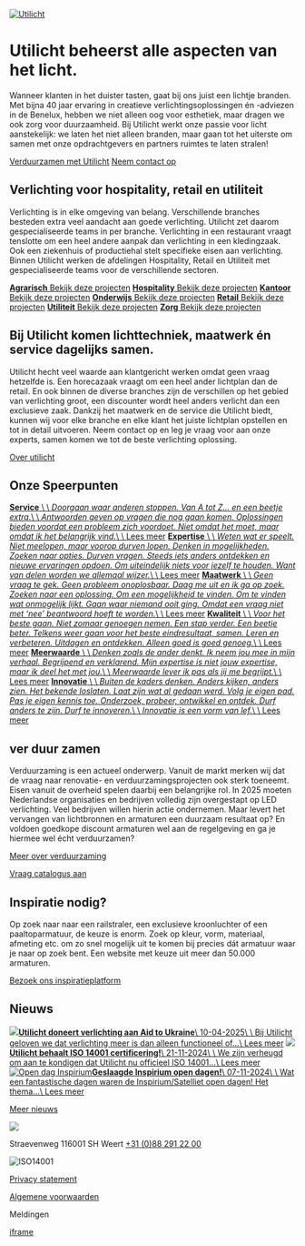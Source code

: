 [![Utilicht](https://www.utilicht.nl/wp-content/themes/utilicht/images/utilicht.png)](https://www.utilicht.nl/ "Utilicht")

# Utilicht beheerst alle aspecten van het licht.

Wanneer klanten in het duister tasten, gaat bij ons juist een lichtje branden. Met bijna 40 jaar ervaring in creatieve verlichtingsoplossingen én -adviezen in de Benelux, hebben we niet alleen oog voor esthetiek, maar dragen we ook zorg voor duurzaamheid. Bij Utilicht werkt onze passie voor licht aanstekelijk: we laten het niet alleen branden, maar gaan tot het uiterste om samen met onze opdrachtgevers en partners ruimtes te laten stralen!

[Verduurzamen met Utilicht](https://www.utilicht.nl/blogs/verlicht-je-wereld/) [Neem contact op](https://www.utilicht.nl/contact/)

## Verlichting voor hospitality, retail en utiliteit

Verlichting is in elke omgeving van belang. Verschillende branches besteden extra veel aandacht aan goede verlichting. Utilicht zet daarom gespecialiseerde teams in per branche. Verlichting in een restaurant vraagt tenslotte om een heel andere aanpak dan verlichting in een kledingzaak. Ook een ziekenhuis of productiehal stelt specifieke eisen aan verlichting. Binnen Utilicht werken de afdelingen Hospitality, Retail en Utiliteit met gespecialiseerde teams voor de verschillende sectoren.

[**Agrarisch** Bekijk deze projecten](https://www.utilicht.nl/branche/agrarisch) [**Hospitality** Bekijk deze projecten](https://www.utilicht.nl/branche/hospitality) [**Kantoor** Bekijk deze projecten](https://www.utilicht.nl/branche/kantoorverlichting) [**Onderwijs** Bekijk deze projecten](https://www.utilicht.nl/branche/onderwijs) [**Retail** Bekijk deze projecten](https://www.utilicht.nl/branche/retail) [**Utiliteit** Bekijk deze projecten](https://www.utilicht.nl/branche/utiliteit) [**Zorg** Bekijk deze projecten](https://www.utilicht.nl/branche/zorg)

## Bij Utilicht komen lichttechniek, maatwerk én service dagelijks samen.

Utilicht hecht veel waarde aan klantgericht werken omdat geen vraag hetzelfde is. Een horecazaak vraagt om een heel ander lichtplan dan de retail. En ook binnen de diverse branches zijn de verschillen op het gebied van verlichting groot, een discounter wordt heel anders verlicht dan een exclusieve zaak. Dankzij het maatwerk en de service die Utilicht biedt, kunnen wij voor elke branche en elke klant het juiste lichtplan opstellen en tot in detail uitvoeren. Neem contact op en leg je vraag voor aan onze experts, samen komen we tot de beste verlichting oplossing.

[Over utilicht](https://www.utilicht.nl/over-ons/)

## Onze Speerpunten

[**Service** \\
\\
_Doorgaan waar anderen stoppen. Van A tot Z… en een beetje extra._\\
\\
_Antwoorden geven op vragen die nog gaan komen. Oplossingen bieden voordat een probleem zich voordoet. Niet omdat het moet, maar omdat ik het belangrijk vind._\\
\\
Lees meer](https://www.utilicht.nl/speerpunten/service/) [**Expertise** \\
\\
_Weten wat er speelt. Niet meelopen, maar voorop durven lopen. Denken in mogelijkheden. Zoeken naar opties. Durven vragen. Steeds iets anders ontdekken en nieuwe ervaringen opdoen. Om uiteindelijk niets voor jezelf te houden. Want van delen worden we allemaal wijzer._\\
\\
Lees meer](https://www.utilicht.nl/speerpunten/expertise/) [**Maatwerk** \\
\\
_Geen vraag te gek. Geen probleem onoplosbaar. Daag me uit en ik ga op zoek. Zoeken naar een oplossing. Om een mogelijkheid te vinden. Om te vinden wat onmogelijk lijkt. Gaan waar niemand ooit ging. Omdat een vraag niet met ‘nee’ beantwoord hoeft te worden._\\
\\
Lees meer](https://www.utilicht.nl/speerpunten/maatwerk/) [**Kwaliteit** \\
\\
_Voor het beste gaan. Niet zomaar genoegen nemen. Een stap verder. Een beetje beter. Telkens weer gaan voor het beste eindresultaat, samen. Leren en verbeteren. Uitdagen en ontdekken. Alleen goed is goed genoeg._\\
\\
Lees meer](https://www.utilicht.nl/speerpunten/kwaliteit/) [**Meerwaarde** \\
\\
_Denken zoals de ander denkt. Ik neem jou mee in mijn verhaal. Begrijpend en verklarend. Mijn expertise is niet jouw expertise, maar ik deel het met jou._\\
\\
_Meerwaarde lever ik pas als jij me begrijpt._\\
\\
Lees meer](https://www.utilicht.nl/speerpunten/meerwaarde/) [**Innovatie** \\
\\
_Buiten de kaders denken. Anders kijken, anders zien. Het bekende loslaten. Laat zijn wat al gedaan werd. Volg je eigen pad. Pas je eigen kennis toe. Onderzoek, probeer, ontwikkel en ontdek. Durf anders te zijn. Durf te innoveren._\\
\\
_Innovatie is een vorm van lef._\\
\\
Lees meer](https://www.utilicht.nl/speerpunten/innovatie/)

## ver  duur  zamen

Verduurzaming is een actueel onderwerp. Vanuit de markt merken wij dat de vraag naar renovatie- en verduurzamingsprojecten ook sterk toeneemt. Eisen vanuit de overheid spelen daarbij een belangrijke rol. In 2025 moeten Nederlandse organisaties en bedrijven volledig zijn overgestapt op LED verlichting. Veel bedrijven willen hierin actie ondernemen. Maar levert het vervangen van lichtbronnen en armaturen een duurzaam resultaat op? En voldoen goedkope discount armaturen wel aan de regelgeving en ga je hiermee wel écht verduurzamen?

[Meer over verduurzaming](https://www.utilicht.nl/verduurzamen/)

[Vraag catalogus aan](https://www.utilicht.nl/catalogus-aanvragen/)

## Inspiratie nodig?

Op zoek naar naar een railstraler, een exclusieve kroonluchter of een paaltoparmatuur, de keuze is enorm. Zoek op kleur, vorm, materiaal, afmeting etc. om zo snel mogelijk uit te komen bij precies dát armatuur waar je naar op zoek bent. Een website met keuze uit meer dan 50.000 armaturen.

[Bezoek ons inspiratieplatform](https://inspiratie.utilicht.nl/)

## Nieuws

[![](https://www.utilicht.nl/wp-content/uploads/2025/04/20250315_151247-530x320.jpg)**Utilicht doneert verlichting aan Aid to Ukraine**\\
10-04-2025\\
\\
Bij Utilicht geloven we dat verlichting meer is dan alleen functioneel of...\\
Lees meer](https://www.utilicht.nl/verlichting-donatie-oekraine/) [![](https://www.utilicht.nl/wp-content/uploads/2024/11/Utilicht-Afbeelding-Pascal-Assemblage-530x320.png)**Utilicht behaalt ISO 14001 certificering!**\\
21-11-2024\\
\\
We zijn verheugd om aan te kondigen dat Utilicht nu officieel ISO 14001...\\
Lees meer](https://www.utilicht.nl/iso-14001-certificering/) [![Open dag Inspirium](https://www.utilicht.nl/wp-content/uploads/2024/11/WhatsApp-Image-2024-11-05-at-14.39.43-530x320.jpeg)**Geslaagde Inspirium open dagen!**\\
07-11-2024\\
\\
Wat een fantastische dagen waren de Inspirium/Satelliet open dagen! Het thema...\\
Lees meer](https://www.utilicht.nl/inspirium-open-dag/)

[Meer nieuws](https://www.utilicht.nl/nieuws)

![](https://www.utilicht.nl/wp-content/themes/utilicht/images/utilicht.png)

Straevenweg 116001 SH Weert [+31 (0)88 291 22 00](tel:0031882912200)

![ISO14001](https://www.utilicht.nl/wp-content/uploads/2024/10/EBN-ISO-14001-wit-1000px-RGB-221x300.png)

[Privacy statement](https://www.utilicht.nl/privacybeleid-utilicht-bv/)

[Algemene voorwaarden](https://www.utilicht.nl/algemene-verkoop-en-leveringsvoorwaarden-van-utilicht-b-v/)

Meldingen

[iframe](https://www.google.com/recaptcha/api2/anchor?ar=1&k=6LeFaSIlAAAAACpGxnyHQC4NIHgJrBLVGEgnYFFR&co=aHR0cHM6Ly93d3cudXRpbGljaHQubmw6NDQz&hl=en&v=jt8Oh2-Ue1u7nEbJQUIdocyd&size=invisible&cb=k4umd1dbylqb)